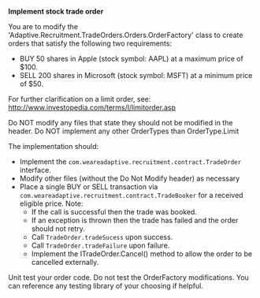 **Implement stock trade order**

You are to modify the 'Adaptive.Recruitment.TradeOrders.Orders.OrderFactory' class to create orders that satisfy the following two requirements:
  - BUY 50 shares in Apple (stock symbol: AAPL) at a maximum price of $100.
  - SELL 200 shares in Microsoft (stock symbol: MSFT) at a minimum price of $50.

For further clarification on a limit order, see:
http://www.investopedia.com/terms/l/limitorder.asp

Do NOT modify any files that state they should not be modified in the header.
Do NOT implement any other OrderTypes than OrderType.Limit

The implementation should:
  - Implement the `com.weareadaptive.recruitment.contract.TradeOrder` interface.
  - Modify other files (without the Do Not Modify header) as necessary
  - Place a single BUY or SELL transaction via `com.weareadaptive.recruitment.contract.TradeBooker` for a received eligible price. Note:
    - If the call is successful then the trade was booked.
    - If an exception is thrown then the trade has failed and the order should not retry.
    - Call `TradeOrder.tradeSucess` upon success.
    - Call `TradeOrder.tradeFailure` upon failure.
    - Implement the ITradeOrder.Cancel() method to allow the order to be cancelled externally.

Unit test your order code.
Do not test the OrderFactory modifications.
You can reference any testing library of your choosing if helpful.
